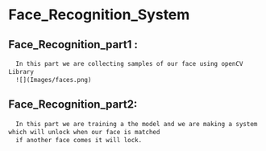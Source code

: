 # Face_Recognition_System
## Face_Recognition_part1 :
      In this part we are collecting samples of our face using openCV Library 
      ![](Images/faces.png)
    
## Face_Recognition_part2:
      In this part we are training a the model and we are making a system which will unlock when our face is matched
      if another face comes it will lock.
